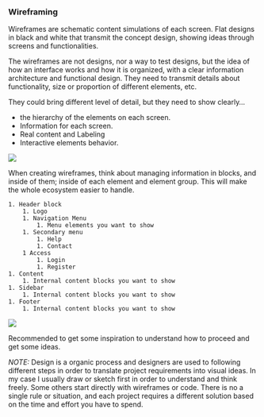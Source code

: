 ### Wireframing

Wireframes are schematic content simulations of each screen. Flat designs in black and white that transmit the concept design, showing ideas through screens and functionalities. 

The wireframes are not designs, nor a way to test designs, but the idea of how an interface works and how it is organized, with a clear information architecture and functional design. They need to transmit details about functionality, size or proportion of different elements, etc.

They could bring different level of detail, but they need to show clearly… 
* the hierarchy of the elements on each screen. 
* Information for each screen.
* Real content and Labeling 
* Interactive elements behavior. 

<img style="max-width: 100%;" src="https://raw.githubusercontent.com/exlskills/course-ASAP-learn-ux-design/master/assets/wf.png" />


When creating wireframes, think about managing information in blocks, and inside of them; inside of each element and element group. This will make the whole ecosystem easier to handle.

	1. Header block
		1. Logo
		1. Navigation Menu
			1. Menu elements you want to show
		1. Secondary menu
			1. Help
			1. Contact
		1 Access
			1. Login
			1. Register
	1. Content
		1. Internal content blocks you want to show
	1. Sidebar
		1. Internal content blocks you want to show
	1. Footer
		1. Internal content blocks you want to show


<img style="max-width: 100%;" src="https://raw.githubusercontent.com/exlskills/course-ASAP-learn-ux-design/master/assets/blocks.png" />


Recommended to get some inspiration to understand how to proceed and get some ideas.

*NOTE:* Design is a organic process and designers are used to following different steps in order  to translate project requirements into visual ideas. In my case I usually draw or sketch first in order to understand and think freely. Some others start directly with wireframes or code. There is no a single rule or situation, and each project requires a different solution based on the time and effort you have to spend.





